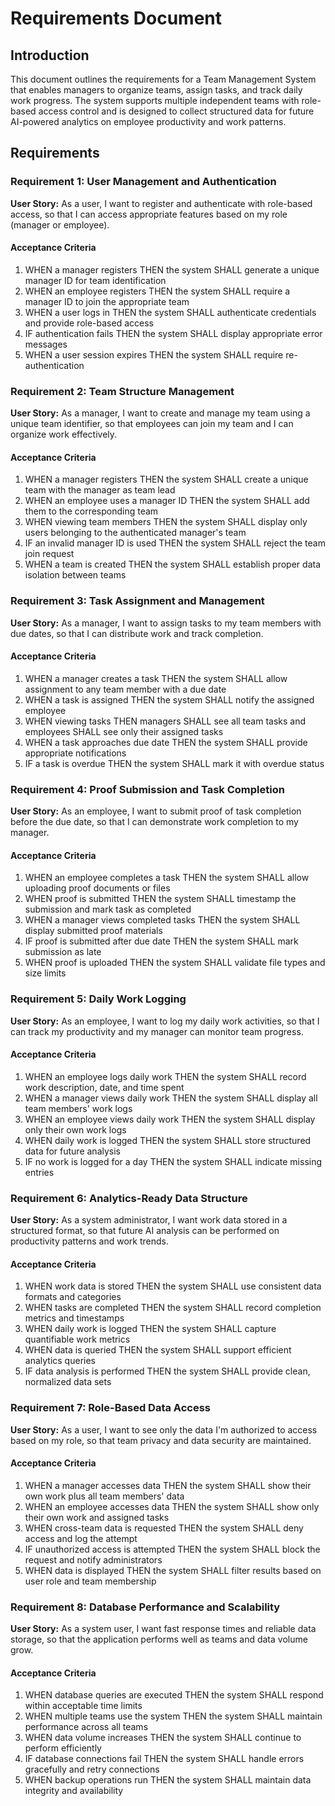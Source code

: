 # Requirements Document

## Introduction

This document outlines the requirements for a Team Management System that enables managers to organize teams, assign tasks, and track daily work progress. The system supports multiple independent teams with role-based access control and is designed to collect structured data for future AI-powered analytics on employee productivity and work patterns.

## Requirements

### Requirement 1: User Management and Authentication

**User Story:** As a user, I want to register and authenticate with role-based access, so that I can access appropriate features based on my role (manager or employee).

#### Acceptance Criteria

1. WHEN a manager registers THEN the system SHALL generate a unique manager ID for team identification
2. WHEN an employee registers THEN the system SHALL require a manager ID to join the appropriate team
3. WHEN a user logs in THEN the system SHALL authenticate credentials and provide role-based access
4. IF authentication fails THEN the system SHALL display appropriate error messages
5. WHEN a user session expires THEN the system SHALL require re-authentication

### Requirement 2: Team Structure Management

**User Story:** As a manager, I want to create and manage my team using a unique team identifier, so that employees can join my team and I can organize work effectively.

#### Acceptance Criteria

1. WHEN a manager registers THEN the system SHALL create a unique team with the manager as team lead
2. WHEN an employee uses a manager ID THEN the system SHALL add them to the corresponding team
3. WHEN viewing team members THEN the system SHALL display only users belonging to the authenticated manager's team
4. IF an invalid manager ID is used THEN the system SHALL reject the team join request
5. WHEN a team is created THEN the system SHALL establish proper data isolation between teams

### Requirement 3: Task Assignment and Management

**User Story:** As a manager, I want to assign tasks to my team members with due dates, so that I can distribute work and track completion.

#### Acceptance Criteria

1. WHEN a manager creates a task THEN the system SHALL allow assignment to any team member with a due date
2. WHEN a task is assigned THEN the system SHALL notify the assigned employee
3. WHEN viewing tasks THEN managers SHALL see all team tasks and employees SHALL see only their assigned tasks
4. WHEN a task approaches due date THEN the system SHALL provide appropriate notifications
5. IF a task is overdue THEN the system SHALL mark it with overdue status

### Requirement 4: Proof Submission and Task Completion

**User Story:** As an employee, I want to submit proof of task completion before the due date, so that I can demonstrate work completion to my manager.

#### Acceptance Criteria

1. WHEN an employee completes a task THEN the system SHALL allow uploading proof documents or files
2. WHEN proof is submitted THEN the system SHALL timestamp the submission and mark task as completed
3. WHEN a manager views completed tasks THEN the system SHALL display submitted proof materials
4. IF proof is submitted after due date THEN the system SHALL mark submission as late
5. WHEN proof is uploaded THEN the system SHALL validate file types and size limits

### Requirement 5: Daily Work Logging

**User Story:** As an employee, I want to log my daily work activities, so that I can track my productivity and my manager can monitor team progress.

#### Acceptance Criteria

1. WHEN an employee logs daily work THEN the system SHALL record work description, date, and time spent
2. WHEN a manager views daily work THEN the system SHALL display all team members' work logs
3. WHEN an employee views daily work THEN the system SHALL display only their own work logs
4. WHEN daily work is logged THEN the system SHALL store structured data for future analysis
5. IF no work is logged for a day THEN the system SHALL indicate missing entries

### Requirement 6: Analytics-Ready Data Structure

**User Story:** As a system administrator, I want work data stored in a structured format, so that future AI analysis can be performed on productivity patterns and work trends.

#### Acceptance Criteria

1. WHEN work data is stored THEN the system SHALL use consistent data formats and categories
2. WHEN tasks are completed THEN the system SHALL record completion metrics and timestamps
3. WHEN daily work is logged THEN the system SHALL capture quantifiable work metrics
4. WHEN data is queried THEN the system SHALL support efficient analytics queries
5. IF data analysis is performed THEN the system SHALL provide clean, normalized data sets

### Requirement 7: Role-Based Data Access

**User Story:** As a user, I want to see only the data I'm authorized to access based on my role, so that team privacy and data security are maintained.

#### Acceptance Criteria

1. WHEN a manager accesses data THEN the system SHALL show their own work plus all team members' data
2. WHEN an employee accesses data THEN the system SHALL show only their own work and assigned tasks
3. WHEN cross-team data is requested THEN the system SHALL deny access and log the attempt
4. IF unauthorized access is attempted THEN the system SHALL block the request and notify administrators
5. WHEN data is displayed THEN the system SHALL filter results based on user role and team membership

### Requirement 8: Database Performance and Scalability

**User Story:** As a system user, I want fast response times and reliable data storage, so that the application performs well as teams and data volume grow.

#### Acceptance Criteria

1. WHEN database queries are executed THEN the system SHALL respond within acceptable time limits
2. WHEN multiple teams use the system THEN the system SHALL maintain performance across all teams
3. WHEN data volume increases THEN the system SHALL continue to perform efficiently
4. IF database connections fail THEN the system SHALL handle errors gracefully and retry connections
5. WHEN backup operations run THEN the system SHALL maintain data integrity and availability